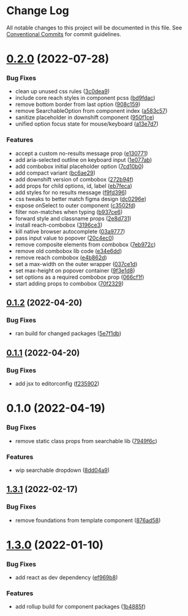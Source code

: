 # Change Log

All notable changes to this project will be documented in this file.
See [Conventional Commits](https://conventionalcommits.org) for commit guidelines.

# [0.2.0](https://github.com/coopdigital/coop-frontend/compare/@coopdigital/component-searchable-dropdown@0.1.2...@coopdigital/component-searchable-dropdown@0.2.0) (2022-07-28)


### Bug Fixes

* clean up unused css rules ([3c0dea9](https://github.com/coopdigital/coop-frontend/commit/3c0dea98be12588cb77abb2801087a1111a39d09))
* include core reach styles in component pcss ([bd9fdac](https://github.com/coopdigital/coop-frontend/commit/bd9fdace21f9feb423fd8c1972519a9945484b3e))
* remove bottom border from last option ([908c159](https://github.com/coopdigital/coop-frontend/commit/908c159d1d25f68d25441afb269d0e4cf045bb67))
* remove SearchableOption from component index ([a583c57](https://github.com/coopdigital/coop-frontend/commit/a583c5764b0be47ad7683ea59808389225354fea))
* sanitize placeholder in downshift component ([950f1ce](https://github.com/coopdigital/coop-frontend/commit/950f1ce96df8bd1191e7adf2d722d45b67bdf1f4))
* unified option focus state for mouse/keyboard ([a13e7d7](https://github.com/coopdigital/coop-frontend/commit/a13e7d7837bcc27a5bc8425f339557863b1768b4))


### Features

* accept a custom no-results message prop ([e130771](https://github.com/coopdigital/coop-frontend/commit/e130771e2526dd751f9739602da00f8ecd2b0eae))
* add aria-selected outline on keyboard input ([1e077ab](https://github.com/coopdigital/coop-frontend/commit/1e077ab1afeef23a2014b6e7993d99d73f3beb95))
* add combobox initial placeholder option ([7cd10b0](https://github.com/coopdigital/coop-frontend/commit/7cd10b0ab91469e7a3af74880761b67e4fb144fa))
* add compact variant ([bc6ae29](https://github.com/coopdigital/coop-frontend/commit/bc6ae29dabe64453705f1070dc3d02cabe8071a6))
* add downshift version of combobox ([272b94f](https://github.com/coopdigital/coop-frontend/commit/272b94f2a2ffbaa609089ed94575874019604d70))
* add props for child options, id, label ([eb7feca](https://github.com/coopdigital/coop-frontend/commit/eb7feca682e237513b774ce0855c3ada174cf3d1))
* add styles for no results message ([f9fd396](https://github.com/coopdigital/coop-frontend/commit/f9fd396cf7699470ec5576f1dc1c9e6a1abf22ee))
* css tweaks to better match figma design ([dc0296e](https://github.com/coopdigital/coop-frontend/commit/dc0296e3f15b87e6332109528326fa138502d780))
* expose onSelect to outer component ([c3502fd](https://github.com/coopdigital/coop-frontend/commit/c3502fd0e057fa9a45fd0bcc92be34265fae4ad8))
* filter non-matches when typing ([b937ce6](https://github.com/coopdigital/coop-frontend/commit/b937ce6f219e86630c41bfe2f3e9b3c2e5de2350))
* forward style and classname props ([2e8d731](https://github.com/coopdigital/coop-frontend/commit/2e8d7318f3d59418b39045a973e188885964bd93))
* install reach-combobox ([3196ce3](https://github.com/coopdigital/coop-frontend/commit/3196ce37487f80e79c36767d428c636d31c74f47))
* kill native browser autocomplete ([03a9777](https://github.com/coopdigital/coop-frontend/commit/03a9777939613ae02034f93ffe37063a498a9e7b))
* pass input value to popover ([20c4ec0](https://github.com/coopdigital/coop-frontend/commit/20c4ec04b44260dde4d60fd58ae39c8b3d158668))
* remove composite elements from combobox ([7eb972c](https://github.com/coopdigital/coop-frontend/commit/7eb972c8087edd104f8bd3165fef95e4bf0be7ce))
* remove old combobox lib code ([e34e6dd](https://github.com/coopdigital/coop-frontend/commit/e34e6dd817596efa5fbecbac8c09a4a6aea446b4))
* remove reach combobox ([e4b862d](https://github.com/coopdigital/coop-frontend/commit/e4b862d7c993c914621fdaca899cb19904728832))
* set a max-width on the outer wrapper ([037ce1d](https://github.com/coopdigital/coop-frontend/commit/037ce1dccd801fc46177364354e4ba39a669d1a4))
* set max-height on popover container ([9f3e1d8](https://github.com/coopdigital/coop-frontend/commit/9f3e1d8d1c5083208244d336273b72e368c27035))
* set options as a required combobox prop ([066cf1f](https://github.com/coopdigital/coop-frontend/commit/066cf1fab7236568e9546f2ba3f3aee49529715f))
* start adding props to combobox ([70f2329](https://github.com/coopdigital/coop-frontend/commit/70f2329e032340f124a11bdb3e13846a4300fc5b))





## [0.1.2](https://github.com/coopdigital/coop-frontend/compare/@coopdigital/component-searchable-dropdown@0.1.1...@coopdigital/component-searchable-dropdown@0.1.2) (2022-04-20)


### Bug Fixes

* ran build for changed packages ([5e7f1db](https://github.com/coopdigital/coop-frontend/commit/5e7f1dbdf38ca13b8233b81f72d3725b8a47d834))





## [0.1.1](https://github.com/coopdigital/coop-frontend/compare/@coopdigital/component-searchable-dropdown@0.1.0...@coopdigital/component-searchable-dropdown@0.1.1) (2022-04-20)


### Bug Fixes

* add jsx to editorconfig ([f235902](https://github.com/coopdigital/coop-frontend/commit/f235902c844d9b6aea34d87fce8f758dff7916a5))





# 0.1.0 (2022-04-19)


### Bug Fixes

* remove static class props from searchable lib ([7949f6c](https://github.com/coopdigital/coop-frontend/commit/7949f6c65407124347ec8c9679aff754dba35cab))


### Features

* wip searchable dropdown ([8dd04a9](https://github.com/coopdigital/coop-frontend/commit/8dd04a98b88686f41c21139efec0915d1977db1f))





## [1.3.1](https://github.com/coopdigital/coop-frontend/compare/@coopdigital/component-template@1.3.0...@coopdigital/component-template@1.3.1) (2022-02-17)


### Bug Fixes

* remove foundations from template component ([876ad58](https://github.com/coopdigital/coop-frontend/commit/876ad5882e6f2eef9c4dd54acf56a9ab9e3528c7))





# [1.3.0](https://github.com/coopdigital/coop-frontend/compare/@coopdigital/component-template@1.2.0...@coopdigital/component-template@1.3.0) (2022-01-10)


### Bug Fixes

* add react as dev dependency ([ef969b8](https://github.com/coopdigital/coop-frontend/commit/ef969b8b68e4929c091c300f6f3a11fa5526f1b3))


### Features

* add rollup build for component packages ([1b4885f](https://github.com/coopdigital/coop-frontend/commit/1b4885f6217987558bb7d4324d4680cc9b292f87))
